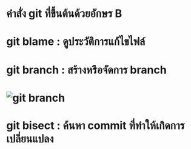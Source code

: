 # คำสั่ง git ที่ขึ้นต้นด้วยอักษร B
# git blame : ดูประวัติการแก้ไขไฟล์
# git branch : สร้างหรือจัดการ branch
# ![git branch](https://github.com/kanoksiriboonkam/COM-LAB-I-LabSheet-Week-16/assets/144196048/a3bbe6dc-8b5f-4592-9356-f205f9a2e0cc)
# git bisect : ค้นหา commit ที่ทำให้เกิดการเปลี่ยนแปลง
